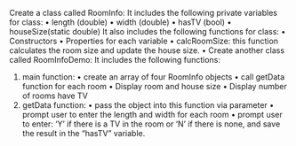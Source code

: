 Create a class called RoomInfo:
It includes the following private variables for class:
• length (double)
• width (double)
• hasTV (bool)
• houseSize(static double)
It also includes the following functions for class:
• Constructors
• Properties for each variable
• calcRoomSize: this function calculates the room size and update the house size. •
Create another class called RoomInfoDemo: It includes the following functions:
1. main function:
• create an array of four RoomInfo objects
• call getData function for each room
• Display room and house size
• Display number of rooms have TV
2. getData function:
• pass the object into this function via parameter
• prompt user to enter the length and width for each room
• prompt user to enter: ‘Y’ if there is a TV in the room or ‘N’ if there is none, and
save the result in the “hasTV” variable.
